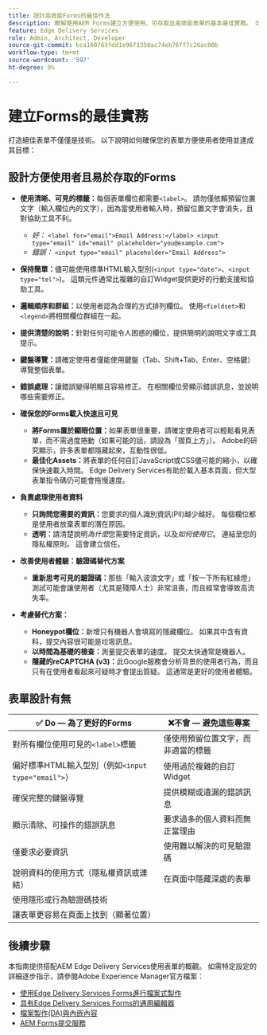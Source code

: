 ```yaml
---
title: 設計高效能Forms的最佳作法
description: 瞭解使用AEM Forms建立方便使用、可存取且高效能表單的基本最佳實務。 改善資料品質、使用者體驗和提交成功率。
feature: Edge Delivery Services
role: Admin, Architect, Developer
source-git-commit: bca160763fdd1e96f1350ac74eb76ff7c26ac00b
workflow-type: tm+mt
source-wordcount: '597'
ht-degree: 0%

---
```


# 建立Forms的最佳實務

打造絕佳表單不僅僅是技術。 以下說明如何確保您的表單方便使用者使用並達成其目標：

## 設計方便使用者且易於存取的Forms

* **使用清晰、可見的標籤：**&#x200B;每個表單欄位都需要`<label>`。 請勿僅依賴預留位置文字（輸入欄位內的文字），因為當使用者輸入時，預留位置文字會消失，且對協助工具不利。
   * *好：* `<label for="email">Email Address:</label> <input type="email" id="email" placeholder="you@example.com">`
   * *錯誤：* `<input type="email" placeholder="Email Address">`
* **保持簡單：**&#x200B;儘可能使用標準HTML輸入型別(`<input type="date">`、`<input type="tel">`)。 這類元件通常比複雜的自訂Widget提供更好的行動支援和協助工具。
* **邏輯順序和群組：**&#x200B;以使用者認為合理的方式排列欄位。 使用`<fieldset>`和`<legend>`將相關欄位群組在一起。
* **提供清楚的說明：**&#x200B;針對任何可能令人困惑的欄位，提供簡明的說明文字或工具提示。
* **鍵盤導覽：**&#x200B;請確定使用者僅能使用鍵盤（Tab、Shift+Tab、Enter、空格鍵）導覽整個表單。
* **錯誤處理：**&#x200B;讓錯誤變得明顯且容易修正。 在相關欄位旁顯示錯誤訊息，並說明哪些需要修正。

* **確保您的Forms載入快速且可見**

   * **將Forms置於顯眼位置：**&#x200B;如果表單很重要，請確定使用者可以輕鬆看見表單，而不需過度捲動（如果可能的話，請設為「摺頁上方」）。 Adobe的研究顯示，許多表單都隱藏起來，互動性很低。
   * **最佳化Assets：**&#x200B;將表單的任何自訂JavaScript或CSS儘可能的縮小，以確保快速載入時間。 Edge Delivery Services有助於載入基本頁面，但大型表單指令碼仍可能會拖慢速度。

* **負責處理使用者資料**
   * **只詢問您需要的資訊：**&#x200B;您要求的個人識別資訊(PII)越少越好。 每個欄位都是使用者放棄表單的潛在原因。
   * **透明：**&#x200B;請清楚說明&#x200B;*為什麼*&#x200B;您需要特定資訊，以及&#x200B;*如何使用它*。 連結至您的隱私權原則。 這會建立信任。

* **改善使用者體驗：驗證碼替代方案**

   * **重新思考可見的驗證碼：**&#x200B;那些「輸入波浪文字」或「按一下所有紅綠燈」測試可能會讓使用者（尤其是殘障人士）非常沮喪，而且經常會導致高流失率。

* **考慮替代方案：**
   * **Honeypot欄位：**&#x200B;新增只有機器人會填寫的隱藏欄位。 如果其中含有資料，提交內容很可能是垃圾訊息。
   * **以時間為基礎的檢查：**&#x200B;測量提交表單的速度。 提交太快通常是機器人。
   * **隱藏的reCAPTCHA (v3)：**&#x200B;此Google服務會分析背景的使用者行為，而且只有在使用者看起來可疑時才會提出質疑。 這通常是更好的使用者體驗。

## 表單設計有無

| ✅ Do — 為了更好的Forms | ❌不會 — 避免這些專案 |
|----------------------------------------------------------------------|------------------------------------------------------------------|
| 對所有欄位使用可見的`<label>`標籤 | 僅使用預留位置文字，而非適當的標籤 |
| 偏好標準HTML輸入型別（例如`<input type="email">`） | 使用過於複雜的自訂Widget |
| 確保完整的鍵盤導覽 | 提供模糊或遺漏的錯誤訊息 |
| 顯示清除、可操作的錯誤訊息 | 要求過多的個人資料而無正當理由 |
| 僅要求必要資訊 | 使用難以解決的可見驗證碼 |
| 說明資料的使用方式（隱私權資訊或連結） | 在頁面中隱藏深處的表單 |
| 使用隱形或行為驗證碼技術 |                                                                  |
| 讓表單更容易在頁面上找到（顯著位置） |                                                                  |


## 後續步驟

本指南提供搭配AEM Edge Delivery Services使用表單的概觀。 如需特定設定的詳細逐步指示，請參閱Adobe Experience Manager官方檔案：

* [使用Edge Delivery Services Forms進行檔案式製作](/help/edge/docs/forms/tutorial.md)
* [具有Edge Delivery Services Forms的通用編輯器](/help/edge/docs/forms/universal-editor/overview-universal-editor-for-edge-delivery-services-for-forms.md)
* [檔案製作(DA)與內嵌內容](https://www.aem.live/developer/da-tutorial)
* [AEM Forms提交服務](/help/edge/docs/forms/configure-submission-action-for-eds-forms.md)
